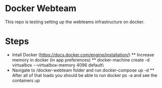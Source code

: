 # Docker Webteam
This repo is testing setting up the webteams infrastructure on docker.

# Steps
* Intall Docker (https://docs.docker.com/engine/installation/)
	** Increase memory in docker (in app preferences)
	** docker-machine create -d virtualbox --virtualbox-memory 4096 default\
* Navigate to /docker-webteam folder and run docker-compose up -d
	** After all of that loads you should be able to run docker ps -a and see the containers up
